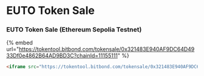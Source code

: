 # EUTO Token Sale

### EUTO Token Sale (Ethereum Sepolia Testnet)

{% embed url="https://tokentool.bitbond.com/tokensale/0x321483E940AF9DC64D4933Df0e4862B64AD9BD3C?chainId=11155111" %}

```markdown
<iframe src="https://tokentool.bitbond.com/tokensale/0x321483E940AF9DC64D4933Df0e4862B64AD9BD3C?chainId=11155111" width="100%" height="1000px" frameborder="0" name="tokensale"></iframe>
```
